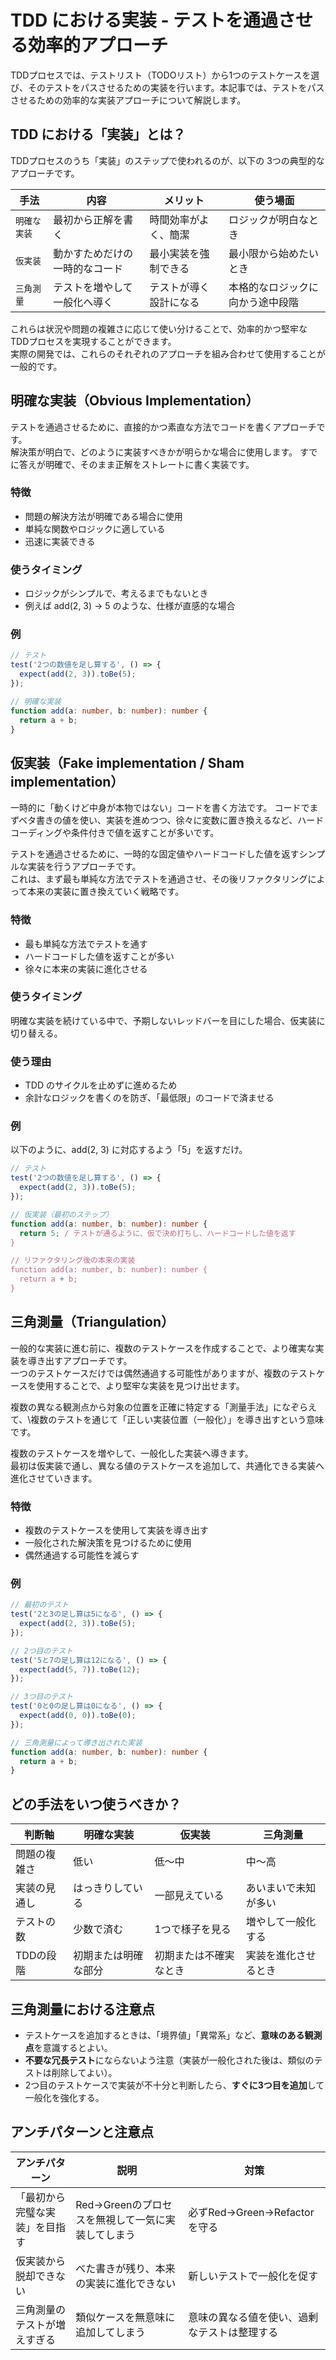 # TDD における実装 - テストを通過させる効率的アプローチ
TDDプロセスでは、テストリスト（TODOリスト）から1つのテストケースを選び、そのテストをパスさせるための実装を行います。本記事では、テストをパスさせるための効率的な実装アプローチについて解説します。

## TDD における「実装」とは？

TDDプロセスのうち「実装」のステップで使われるのが、以下の 3つの典型的なアプローチです。

|手法|内容|メリット|使う場面|
|---|---|---|---|
|`明確な実装`|最初から正解を書く|時間効率がよく、簡潔|ロジックが明白なとき|
|`仮実装`|動かすためだけの一時的なコード|最小実装を強制できる|最小限から始めたいとき|
|`三角測量`|テストを増やして一般化へ導く|テストが導く設計になる|本格的なロジックに向かう途中段階|


これらは状況や問題の複雑さに応じて使い分けることで、効率的かつ堅牢なTDDプロセスを実現することができます。  
実際の開発では、これらのそれぞれのアプローチを組み合わせて使用することが一般的です。

## 明確な実装（Obvious Implementation）

テストを通過させるために、直接的かつ素直な方法でコードを書くアプローチです。  
解決策が明白で、どのように実装すべきかが明らかな場合に使用します。
すでに答えが明確で、そのまま正解をストレートに書く実装です。

### 特徴
- 問題の解決方法が明確である場合に使用
- 単純な関数やロジックに適している
- 迅速に実装できる

### 使うタイミング
- ロジックがシンプルで、考えるまでもないとき
- 例えば add(2, 3) → 5 のような、仕様が直感的な場合

### 例
```typescript
// テスト
test('2つの数値を足し算する', () => {
  expect(add(2, 3)).toBe(5);
});

// 明確な実装
function add(a: number, b: number): number {
  return a + b;
}
```


## 仮実装（Fake implementation / Sham implementation）

一時的に「動くけど中身が本物ではない」コードを書く方法です。
コードでまずベタ書きの値を使い、実装を進めつつ、徐々に変数に置き換えるなど、ハードコーディングや条件付きで値を返すことが多いです。

テストを通過させるために、一時的な固定値やハードコードした値を返すシンプルな実装を行うアプローチです。  
これは、まず最も単純な方法でテストを通過させ、その後リファクタリングによって本来の実装に置き換えていく戦略です。

### 特徴
- 最も単純な方法でテストを通す
- ハードコードした値を返すことが多い
- 徐々に本来の実装に進化させる

### 使うタイミング
明確な実装を続けている中で、予期しないレッドバーを目にした場合、仮実装に切り替える。

### 使う理由
- TDD のサイクルを止めずに進めるため
- 余計なロジックを書くのを防ぎ、「最低限」のコードで済ませる

### 例
以下のように、add(2, 3) に対応するよう「5」を返すだけ。
```typescript
// テスト
test('2つの数値を足し算する', () => {
  expect(add(2, 3)).toBe(5);
});

// 仮実装（最初のステップ）
function add(a: number, b: number): number {
  return 5; / テストが通るように、仮で決め打ちし、ハードコードした値を返す
}

// リファクタリング後の本来の実装
function add(a: number, b: number): number {
  return a + b;
}
```


## 三角測量（Triangulation）
一般的な実装に進む前に、複数のテストケースを作成することで、より確実な実装を導き出すアプローチです。  
一つのテストケースだけでは偶然通過する可能性がありますが、複数のテストケースを使用することで、より堅牢な実装を見つけ出せます。

複数の異なる観測点から対象の位置を正確に特定する「測量手法」になぞらえて、\複数のテストを通じて「正しい実装位置（一般化）」を導き出すという意味です。

複数のテストケースを増やして、一般化した実装へ導きます。  
最初は仮実装で通し、異なる値のテストケースを追加して、共通化できる実装へ進化させていきます。

### 特徴
- 複数のテストケースを使用して実装を導き出す
- 一般化された解決策を見つけるために使用
- 偶然通過する可能性を減らす


### 例
```typescript
// 最初のテスト
test('2と3の足し算は5になる', () => {
  expect(add(2, 3)).toBe(5);
});

// 2つ目のテスト
test('5と7の足し算は12になる', () => {
  expect(add(5, 7)).toBe(12);
});

// 3つ目のテスト
test('0と0の足し算は0になる', () => {
  expect(add(0, 0)).toBe(0);
});

// 三角測量によって導き出された実装
function add(a: number, b: number): number {
  return a + b;
}
```

## どの手法をいつ使うべきか？

| 判断軸 | 明確な実装 | 仮実装 | 三角測量 |
|--------|-------------|--------|----------|
| 問題の複雑さ | 低い | 低〜中 | 中〜高 |
| 実装の見通し | はっきりしている | 一部見えている | あいまいで未知が多い |
| テストの数 | 少数で済む | 1つで様子を見る | 増やして一般化する |
| TDDの段階 | 初期または明確な部分 | 初期または不確実なとき | 実装を進化させるとき |

## 三角測量における注意点

- テストケースを追加するときは、「境界値」「異常系」など、**意味のある観測点**を意識するとよい。
- **不要な冗長テスト**にならないよう注意（実装が一般化された後は、類似のテストは削除してよい）。
- 2つ目のテストケースで実装が不十分と判断したら、**すぐに3つ目を追加**して一般化を強化する。

## アンチパターンと注意点

| アンチパターン | 説明 | 対策 |
|----------------|------|------|
| 「最初から完璧な実装」を目指す | Red→Greenのプロセスを無視して一気に実装してしまう | 必ずRed→Green→Refactorを守る |
| 仮実装から脱却できない | べた書きが残り、本来の実装に進化できない | 新しいテストで一般化を促す |
| 三角測量のテストが増えすぎる | 類似ケースを無意味に追加してしまう | 意味の異なる値を使い、過剰なテストは整理する |

